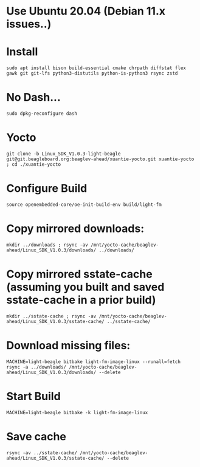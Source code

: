 # Use Ubuntu 20.04 (Debian 11.x issues..)

# Install

```
sudo apt install bison build-essential cmake chrpath diffstat flex gawk git git-lfs python3-distutils python-is-python3 rsync zstd
```

# No Dash...
```
sudo dpkg-reconfigure dash
```

# Yocto

```
git clone -b Linux_SDK_V1.0.3-light-beagle git@git.beagleboard.org:beaglev-ahead/xuantie-yocto.git xuantie-yocto ; cd ./xuantie-yocto
```

# Configure Build

```
source openembedded-core/oe-init-build-env build/light-fm
```

# Copy mirrored downloads:

```
mkdir ../downloads ; rsync -av /mnt/yocto-cache/beaglev-ahead/Linux_SDK_V1.0.3/downloads/ ../downloads/
```

# Copy mirrored sstate-cache (assuming you built and saved sstate-cache in a prior build)

```
mkdir ../sstate-cache ; rsync -av /mnt/yocto-cache/beaglev-ahead/Linux_SDK_V1.0.3/sstate-cache/ ../sstate-cache/
```

# Download missing files:

```
MACHINE=light-beagle bitbake light-fm-image-linux --runall=fetch
rsync -a ../downloads/ /mnt/yocto-cache/beaglev-ahead/Linux_SDK_V1.0.3/downloads/ --delete
```

# Start Build

```
MACHINE=light-beagle bitbake -k light-fm-image-linux
```

# Save cache

```
rsync -av ../sstate-cache/ /mnt/yocto-cache/beaglev-ahead/Linux_SDK_V1.0.3/sstate-cache/ --delete
```
#